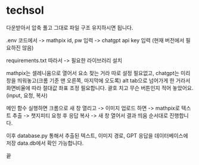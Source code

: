 # techsol
다운받아서 압축 풀고 그대로 파일 구조 유지하시면 됩니다.

.env 코드에서
-> mathpix id, pw 입력
-> chatgpt api key 입력 (현재 버전에서 필요하진 않음)

requirements.txt 따라서
-> 필요한 라이브러리 설치

mathpix는 셀레니움으로 열어서 요소 찾는 거라 따로 설정 필요없고, 
chatgpt는 미리 창을 띄워놓고(크롬 기준 맨 오른쪽, 마지막에 오도록) alt tab으로 넘어가게 한 거라서
화면비율에 따라 절대값 좌표 조정 필요합니다. 괄호 치고 무슨 버튼인지 적어 놓았어요.(input, 요청, 복사)

메인 함수 실행하면
크롬으로 새 창 열리고 -> 이미지 업로드 하면 -> mathpix로 텍스트 추출 -> 챗지피티 요청 후 응답 복사 -> 새 창 열어서 결과 띄움
순서대로 진행합니다.

이후 database.py 통해서 추출된 텍스트, 이미지 경로, GPT 응답을 데이터베이스에 저장
data.db에서 확인 가능합니다.

끝
